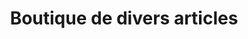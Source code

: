 ---
title: "Boutique de divers articles"
url: /macenta/boutique-de-divers-articles-3/
shop: Lebensmittel
---